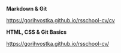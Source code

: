 __Markdown & Git__

https://gorihvostka.github.io/rsschool-cv/cv

__HTML, CSS & Git Basics__

https://gorihvostka.github.io/rsschool-cv/
